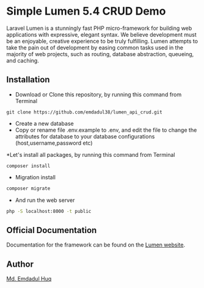 # Simple Lumen 5.4 CRUD Demo

Laravel Lumen is a stunningly fast PHP micro-framework for building web applications with expressive, elegant syntax. We believe development must be an enjoyable, creative experience to be truly fulfilling. Lumen attempts to take the pain out of development by easing common tasks used in the majority of web projects, such as routing, database abstraction, queueing, and caching.

## Installation

* Download or Clone this repository, by running this command from Terminal
````base
git clone https://github.com/emdadul38/lumen_api_crud.git
````

* Create a new database
* Copy or rename file .env.example to .env, and edit the file to change the attributes for database to your database configurations (host,username,password etc)

*Let's install all packages, by running this command from Terminal
````base
composer install
````

* Migration install

```bash
composer migrate
````

* And run the web server
```bash 
php -S localhost:8000 -t public 
````


## Official Documentation

Documentation for the framework can be found on the [Lumen website](http://lumen.laravel.com/docs).

## Author

[Md. Emdadul Huq](http://www.facebook.com/emdadul38)